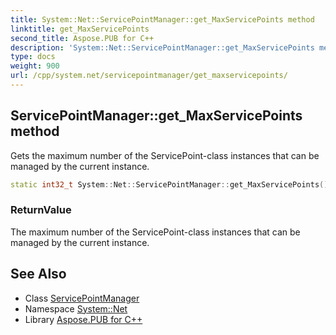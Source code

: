 ```yaml
---
title: System::Net::ServicePointManager::get_MaxServicePoints method
linktitle: get_MaxServicePoints
second_title: Aspose.PUB for C++
description: 'System::Net::ServicePointManager::get_MaxServicePoints method. Gets the maximum number of the ServicePoint-class instances that can be managed by the current instance in C++.'
type: docs
weight: 900
url: /cpp/system.net/servicepointmanager/get_maxservicepoints/
---
```

## ServicePointManager::get_MaxServicePoints method


Gets the maximum number of the ServicePoint-class instances that can be managed by the current instance.

```cpp
static int32_t System::Net::ServicePointManager::get_MaxServicePoints()
```


### ReturnValue

The maximum number of the ServicePoint-class instances that can be managed by the current instance.

## See Also

* Class [ServicePointManager](../)
* Namespace [System::Net](../../)
* Library [Aspose.PUB for C++](../../../)
